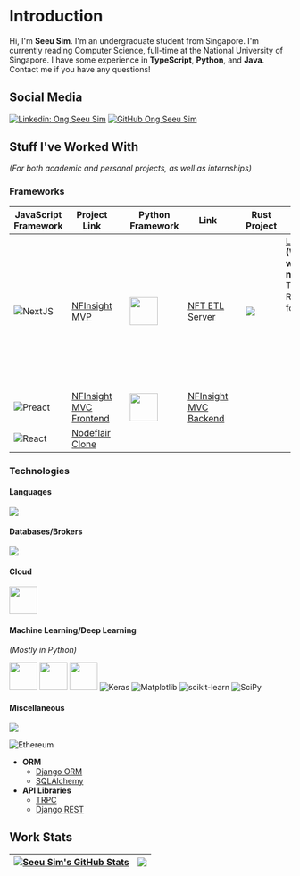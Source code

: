 <header>
  <link rel="stylesheet" href="https://cdn.jsdelivr.net/gh/devicons/devicon@v2.15.1/devicon.min.css">
</header>

# **Introduction**

Hi, I'm **Seeu Sim**. I'm an undergraduate student from Singapore. I'm currently reading Computer Science, full-time at the National University of Singapore. I have some experience in **TypeScript**, **Python**, and **Java**. Contact me if you have any questions!

## **Social Media**

[![Linkedin: Ong Seeu Sim](https://img.shields.io/badge/-Seeu%20Sim-blue?style=flat-square&logo=Linkedin&logoColor=white&link=https://www.linkedin.com/in/seeu-sim-ong-63279a110//)](https://www.linkedin.com/in/seeu-sim-ong-63279a110/)
[![GitHub Ong Seeu Sim](https://img.shields.io/github/followers/seeusim?label=follow&style=social)](https://github.com/SeeuSim)

## **Stuff I've Worked With**
*(For both academic and personal projects, as well as internships)*

### **Frameworks**

| **JavaScript Framework** |  Project Link |  | Python Framework | Link | | Rust Project | Link |
|--|--|--|--|--|--|--------|---------|
| ![NextJS](https://skills.thijs.gg/icons?i=nextjs) | [NFInsight MVP](https://github.com/SeeuSim/dogehalla) | | <img src="https://skills.thijs.gg/icons?i=fastapi" height="50px"/> | [NFT ETL Server](https://github.com/SeeuSim/NFinsighTAnalytics) | | <img src="https://skills.thijs.gg/icons?i=rust" /> | [Learning Rust](https://github.com/SeeuSim/learning_rust) **(What I'm working on now!)** <br/> This is raw Rust - just for learning <br/><ul><li>Multi-*crate* Rust Monorepo with Cargo</li></ul> |
| ![Preact](https://miro.medium.com/max/42/1*Dy4YZMYqp_vQrB6chLsPJw.png) | [NFInsight MVC Frontend](https://github.com/SeeuSim/DogeTTM-FrontEnd/tree/main/frontend) | | <img src="https://skillicons.dev/icons?i=django"  height="50px" /> | [NFInsight MVC Backend](https://github.com/SeeuSim/DogeTTM-FrontEnd/tree/main/backend)&nbsp; | | | |
| ![React](https://skills.thijs.gg/icons?i=react) | [Nodeflair Clone](https://nodeflair-clone-seeusim.vercel.app) | | | | | | |


### **Technologies**

#### **Languages**

[<img src="https://skills.thijs.gg/icons?i=bash,c,cpp,go,java,javascript,kotlin,latex,md,py,r,rust,ts&perline=8" />](#)

#### **Databases/Brokers**

[<img src="https://skills.thijs.gg/icons?i=dynamodb,mysql,postgres,rabbitmq,redis,sqlite,supabase" />](#)

#### **Cloud**

[<img src="https://skills.thijs.gg/icons?i=aws,azure,gcp,gitlab,docker,kubernetes" height="50px" />](#)

#### **Machine Learning/Deep Learning**
*(Mostly in Python)*

[<img src="https://skills.thijs.gg/icons?i=tensorflow,pytorch" height="50px" />](#)
[<img src="https://cdn.jsdelivr.net/gh/devicons/devicon/icons/numpy/numpy-original.svg" height="50px"/>](#)
[<img src="https://cdn.jsdelivr.net/gh/devicons/devicon/icons/pandas/pandas-original.svg" height="50px"/>](#)
![Keras](https://img.shields.io/badge/Keras-%23D00000.svg?style=for-the-badge&logo=Keras&logoColor=white)
![Matplotlib](https://img.shields.io/badge/Matplotlib-%23ffffff.svg?style=for-the-badge&logo=Matplotlib&logoColor=black)
![scikit-learn](https://img.shields.io/badge/scikit--learn-%23F7931E.svg?style=for-the-badge&logo=scikit-learn&logoColor=white)
![SciPy](https://img.shields.io/badge/SciPy-%230C55A5.svg?style=for-the-badge&logo=scipy&logoColor=%white)

#### **Miscellaneous**

[<img src="https://skills.thijs.gg/icons?i=babel,express,flask,gherkin,materialui,neovim,nginx,prisma,regex,scala,selenium,spring,tailwind,vercel,vim,vite,webpack&perline=9" />](#)

![Ethereum](https://img.shields.io/badge/Ethereum-3C3C3D?style=for-the-badge&logo=Ethereum&logoColor=white)

- **ORM**
  - [Django ORM](https://docs.djangoproject.com/en/4.1/topics/db/queries/)
  - [SQLAlchemy](http://www.sqlalchemy.org)
- **API Libraries**
  - [TRPC](https://trpc.io)
  - [Django REST](https://www.django-rest-framework.org)

## **Work Stats**
| <a href="https://github.com/anuraghazra/github-readme-stats"><img align="center" src="https://github-readme-stats-api-clone.vercel.app/api?username=SeeuSim&count_private=true&show_icons=true&theme=nightowl&hide_border=true" alt="Seeu Sim's GitHub Stats" /></a> | <a href="https://github.com/anuraghazra/github-readme-stats"><img align="center" src="https://github-readme-stats-api-clone.vercel.app/api/top-langs/?username=SeeuSim&layout=compact&hide_border=true" /></a> |
| ------------- | ------------- |
